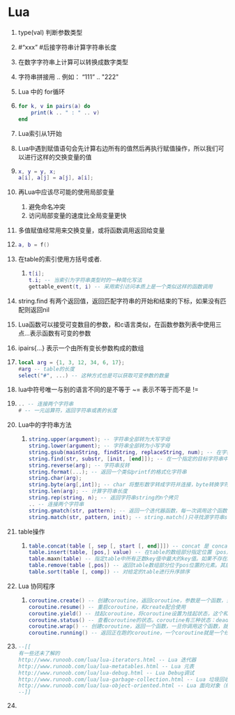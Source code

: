 # Lua

1. type(val) 判断参数类型

2. #“xxx” #后接字符串计算字符串长度

3. 在数字字符串上计算可以转换成数字类型

4. 字符串拼接用 .. 例如： “111” .. "222"

5. Lua 中的 for循环 

6. ```lua
   for k, v in pairs(a) do
       print(k .. " : " .. v)
   end
   ```

7. Lua索引从1开始

8. Lua中遇到赋值语句会先计算右边所有的值然后再执行赋值操作，所以我们可以进行这样的交换变量的值

9. ```lua
   x, y = y, x;
   a[i], a[j] = a[j], a[i];
   ```

10. 再Lua中应该尽可能的使用局部变量

    1. 避免命名冲突
    2. 访问局部变量的速度比全局变量更快

11. 多值赋值经常用来交换变量，或将函数调用返回给变量

12. ```lua
    a, b = f()
    ```

13. 在table的索引使用方括号或者.

    1. ```lua
       t[i];
       t.i; -- 当索引为字符串类型时的一种简化写法
       gettable_event(t, i) -- 采用索引访问本质上是一个类似这样的函数调用
       ```

14. string.find 有两个返回值，返回匹配字符串的开始和结束的下标，如果没有匹配则返回nil

15. Lua函数可以接受可变数目的参数，和c语言类似，在函数参数列表中使用三点...表示函数有可变的参数

16. ipairs{...} 表示一个由所有变长参数构成的数组

17. ```lua
    local arg = {1, 3, 12, 34, 6, 17};
    #arg -- table的长度
    select("#", ...) -- 这种方式也是可以获取可变参数的数量
    ```

18. lua中符号唯一与别的语言不同的是不等于 ~= 表示不等于而不是 !=

19. ```lua
    .. -- 连接两个字符串
    # -- 一元运算符，返回字符串或表的长度
    ```

20. Lua中的字符串方法

    1. ```lua
       string.upper(argument); -- 字符串全部转为大写字母
       string.lower(argument); -- 字符串全部转为小写字母
       string.gsub(mainString, findString, replaceString, num); -- 在字符串中替换，mainString为要替换的字符串，findString为被替换的字符串，replaceString为要替换的字符，num为替换次数（可以忽略，则全部替换）
       string.find(str, substr, [init, [end]]); -- 在一个指定的目标字符串中搜索指定的内容（第三个参数为索引），返回其具体位置。不存在则返回nil
       string.reverse(arg); -- 字符串反转
       string.format(...); -- 返回一个类似printf的格式化字符串
       string.char(arg);
       string.byte(arg[,int]); -- char 将整形数字转成字符并连接，byte转换字符为整数值（可以指定某个字符，默认第一个字符）
       string.len(arg); -- 计算字符串长度
       string.rep(string, n); -- 返回字符串string的n个拷贝
       .. -- 连接两个字符串
       string.gmatch(str, pattern); -- 返回一个迭代器函数，每一次调用这个函数，返回一个在字符串str找到的下一个符合pattern描述的子串。如果参数pattern描述的字符串没有找到，迭代函数将返回nil
       string.match(str, pattern, init); -- string.match()只寻找源字符串str中的第一个配对，参数init可选，指定搜寻过程的起点，默认为1.在成功配对时，函数将返回匹配表达式中的所有捕获结果；如果没有设置捕获标记，则返回整个配对字符串。当没有成功的配对时，返回nil
       ```

21. table操作

    1. ```lua
       table.concat(table [, sep [, start [, end]]]) -- concat 是 concatrnate 的缩写。table.concat()函数列出参数中指定table的数组部分从start位置到end位置的所有元素，元素间以指定的分隔符隔开
       table.insert(table, [pos,] value) -- 在table的数组部分指定位置（pos）插入值为value的一个元素。pos参数可选，默认为数组部分末尾
       table.maxn(table) -- 指定table中所有正数key值中最大的key值。如果不存在key值为正数的元素，则返回0（Lua5.2之后该方法已经不存在了）
       table.remove(table [,pos]) -- 返回table数组部分位于pos位置的元素。其后的元素会被前移。pos参数可选，默认为table长度，即从最后一个元素删起。
       table.sort(table [, comp]) -- 对给定的table进行升序排序
       ```

22. Lua 协同程序

    1. ```lua
       coroutine.create() -- 创建coroutine，返回coroutine，参数是一个函数，当和resume配合使用的时候就唤醒函数调用
       coroutine.resume() -- 重启coroutine，和create配合使用
       coroutine.yield() -- 挂起coroutine，将coroutine设置为挂起状态，这个和resume配合使用能有很多有用的效果
       coroutine.status() -- 查看coroutine的状态。coroutine有三种状态：dead、suspended、running
       coroutine.wrap() -- 创建coroutine，返回一个函数，一旦你调用这个函数，就进入coroutine，和create功能重复
       coroutine.running() -- 返回正在跑的coroutine，一个coroutine就是一个线程，当使用running的时候，就是返回一个corouting的线程号
       ```

23. ```lua
    --[[
    有一些还未了解的
    http://www.runoob.com/lua/lua-iterators.html -- Lua 迭代器
    http://www.runoob.com/lua/lua-metatables.html -- Lua 元表
    http://www.runoob.com/lua/lua-debug.html -- Lua Debug调试
    http://www.runoob.com/lua/lua-garbage-collection.html -- Lua 垃圾回收
    http://www.runoob.com/lua/lua-object-oriented.html -- Lua 面向对象（继承相关）
    --]]
    ```

24. 